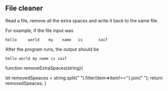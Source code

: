 ## File cleaner

Read a file, remove all the extra spaces and write it back to the same file.

For example, if the file input was

```
hello     world    my    name   is       saif
```

After the program runs, the output should be

```
hello world my name is saif
```

function removeExtraSpaces(string){

let removedSpeaces = string.split(" ").filter(item=>item!=='').join(" ");
return removedSpeaces;
}
